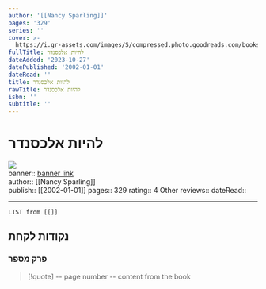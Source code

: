 ```yaml
---
author: '[[Nancy Sparling]]'
pages: '329'
series: ''
cover: >-
  https://i.gr-assets.com/images/S/compressed.photo.goodreads.com/books/1478375299l/32878156.jpg
fullTitle: להיות אלכסנדר
dateAdded: '2023-10-27'
datePublished: '2002-01-01'
dateRead: ''
title: להיות אלכסנדר
rawTitle: להיות אלכסנדר
isbn: ''
subtitle: ''
---
```

# להיות אלכסנדר

![](https:&#x2F;&#x2F;i.gr-assets.com&#x2F;images&#x2F;S&#x2F;compressed.photo.goodreads.com&#x2F;books&#x2F;1478375299l&#x2F;32878156.jpg)  
banner:: [banner link](https:&#x2F;&#x2F;i.gr-assets.com&#x2F;images&#x2F;S&#x2F;compressed.photo.goodreads.com&#x2F;books&#x2F;1478375299l&#x2F;32878156.jpg)  
author:: [[Nancy Sparling]]  
publish:: [[2002-01-01]]
pages:: 329
rating:: 4 
Other reviews:: 
dateRead:: 

<hr  style="clear:both"/>



```dataview
LIST from [[]]
```

## נקודות לקחת 

### פרק מספר
> [!quote] -- page number -- 
>  content from the book




```